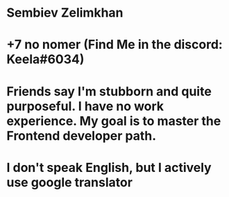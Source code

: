 # Sembiev Zelimkhan
# +7 no nomer (Find Me in the discord: Keela#6034)
# Friends say I'm stubborn and quite purposeful. I have no work experience. My goal is to master the Frontend developer path.
# I don't speak English, but I actively use google translator